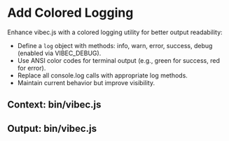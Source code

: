 # Add Colored Logging

Enhance vibec.js with a colored logging utility for better output readability:
- Define a `log` object with methods: info, warn, error, success, debug (enabled via VIBEC_DEBUG).
- Use ANSI color codes for terminal output (e.g., green for success, red for error).
- Replace all console.log calls with appropriate log methods.
- Maintain current behavior but improve visibility.

## Context: bin/vibec.js
## Output: bin/vibec.js
